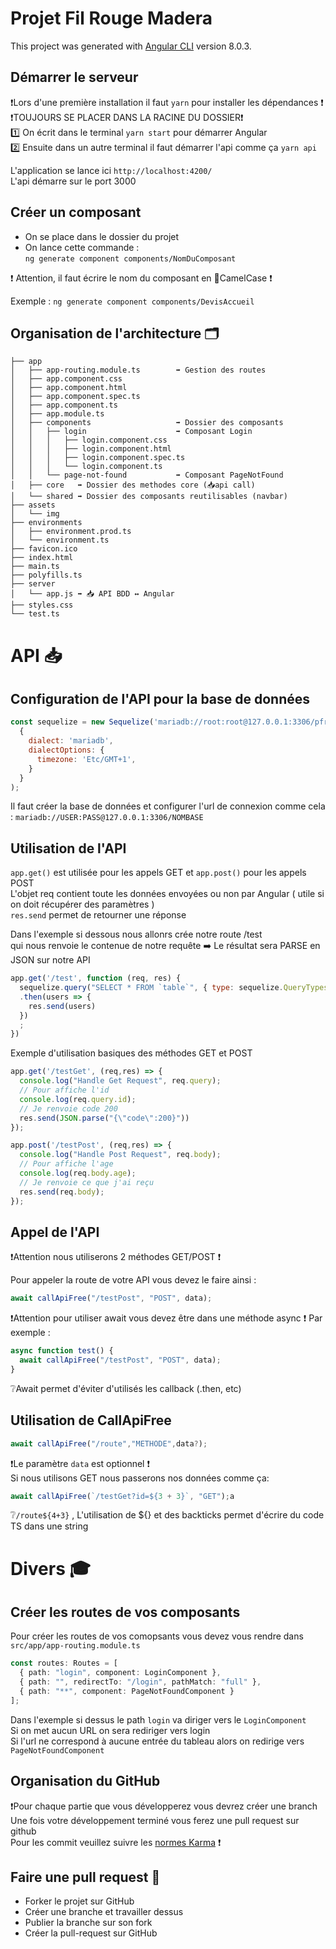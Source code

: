# Projet Fil Rouge Madera

This project was generated with [Angular CLI](https://github.com/angular/angular-cli) version 8.0.3.

## Démarrer le serveur 
❗️Lors d'une première installation il faut `yarn` pour installer les dépendances ❗️  
❗️TOUJOURS SE PLACER DANS LA RACINE DU DOSSIER❗️  
1️⃣ On écrit dans le terminal `yarn start` pour démarrer Angular  
2️⃣ Ensuite dans un autre terminal il faut démarrer l'api comme ça `yarn api`  

L'application se lance ici `http://localhost:4200/`   
L'api démarre sur le port 3000

## Créer un composant 

* On se place dans le dossier du projet
* On lance cette commande :   
`ng generate component components/NomDuComposant`

❗️ Attention, il faut écrire le nom du composant en 🐫CamelCase ❗️

Exemple : `ng generate component components/DevisAccueil`

## Organisation de l'architecture 🗂

```
├── app    
│   ├── app-routing.module.ts        ➡️ Gestion des routes
│   ├── app.component.css  
│   ├── app.component.html   
│   ├── app.component.spec.ts  
│   ├── app.component.ts  
│   ├── app.module.ts  
│   ├── components                   ➡️ Dossier des composants
│   │   ├── login                    ➡️ Composant Login
│   │   │   ├── login.component.css    
│   │   │   ├── login.component.html  
│   │   │   ├── login.component.spec.ts  
│   │   │   └── login.component.ts  
│   │   └── page-not-found           ➡️ Composant PageNotFound
│   ├── core   ➡️ Dossier des methodes core (📥api call)
│   └── shared ➡️ Dossier des composants reutilisables (navbar)
├── assets  
│   └── img  
├── environments  
│   ├── environment.prod.ts  
│   └── environment.ts  
├── favicon.ico  
├── index.html  
├── main.ts  
├── polyfills.ts  
├── server  
│   └── app.js ➡️ 📥 API BDD ↔️ Angular
├── styles.css  
└── test.ts  
```
# API 📥

## Configuration de l'API pour la base de données

```js
const sequelize = new Sequelize('mariadb://root:root@127.0.0.1:3306/pfr',
  {
    dialect: 'mariadb',
    dialectOptions: {
      timezone: 'Etc/GMT+1',
    }
  }
);
```

Il faut créer la base de données et configurer l'url de connexion comme cela :
`mariadb://USER:PASS@127.0.0.1:3306/NOMBASE`


## Utilisation de l'API 

`app.get()` est utilisée pour les appels GET et `app.post()` pour les appels POST  
L'objet req contient toute les données envoyées ou non par Angular 
( utile si on doit récupérer des paramètres )  
`res.send` permet de retourner une réponse

Dans l'exemple si dessous nous allonrs crée notre route /test   
qui nous renvoie le contenue de notre requête
➡️ Le résultat sera PARSE en JSON sur notre API

```js
app.get('/test', function (req, res) {
  sequelize.query("SELECT * FROM `table`", { type: sequelize.QueryTypes.SELECT})
  .then(users => {
    res.send(users)
  })
  ;
})
```

Exemple d'utilisation basiques des méthodes GET et POST
```js
app.get('/testGet', (req,res) => {
  console.log("Handle Get Request", req.query);
  // Pour affiche l'id
  console.log(req.query.id);
  // Je renvoie code 200
  res.send(JSON.parse("{\"code\":200}"))
});

app.post('/testPost', (req,res) => {
  console.log("Handle Post Request", req.body);
  // Pour affiche l'age
  console.log(req.body.age);
  // Je renvoie ce que j'ai reçu
  res.send(req.body);
});
```

## Appel de l'API

❗️Attention nous utiliserons 2 méthodes GET/POST ❗️  

Pour appeler la route de votre API vous devez le faire ainsi :
```ts
await callApiFree("/testPost", "POST", data);
```

❗️Attention pour utiliser await vous devez être dans une méthode async ❗️
Par exemple :
```ts
async function test() {
  await callApiFree("/testPost", "POST", data);
}
```

❔Await permet d'éviter d'utilisés les callback (.then, etc) 

## Utilisation de CallApiFree
```ts
await callApiFree("/route","METHODE",data?);
```
❗️Le paramètre ``data`` est optionnel ❗️  
Si nous utilisons GET nous passerons nos données comme ça:

```ts
await callApiFree(`/testGet?id=${3 + 3}`, "GET");a
```

❔`/route${4+3}` , L'utilisation de ${} et des backticks permet d'écrire du code TS dans une string


# Divers 🎓

## Créer les routes de vos composants 

Pour créer les routes de vos comopsants vous devez vous rendre dans ``src/app/app-routing.module.ts``

```ts
const routes: Routes = [
  { path: "login", component: LoginComponent },
  { path: "", redirectTo: "/login", pathMatch: "full" },
  { path: "**", component: PageNotFoundComponent }
];
```
Dans l'exemple si dessus le path ``login`` va diriger vers le ``LoginComponent``  
Si on met aucun URL on sera rediriger vers login  
Si l'url ne correspond à aucune entrée du tableau alors on redirige vers ``PageNotFoundComponent``

## Organisation du GitHub

❗️Pour chaque partie que vous développerez vous devrez créer une branch    
Une fois votre développement terminé vous ferez une pull request sur github  
Pour les commit veuillez suivre les [normes Karma](http://karma-runner.github.io/4.0/dev/git-commit-msg.html) ❗️

## Faire une pull request 🎁

* Forker le projet sur GitHub  
* Créer une branche et travailler dessus  
* Publier la branche sur son fork  
* Créer la pull-request sur GitHub
